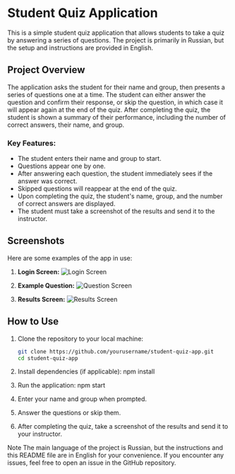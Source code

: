 # Student Quiz Application

This is a simple student quiz application that allows students to take a quiz by answering a series of questions. The project is primarily in Russian, but the setup and instructions are provided in English.

## Project Overview

The application asks the student for their name and group, then presents a series of questions one at a time. The student can either answer the question and confirm their response, or skip the question, in which case it will appear again at the end of the quiz. After completing the quiz, the student is shown a summary of their performance, including the number of correct answers, their name, and group.

### Key Features:
- The student enters their name and group to start.
- Questions appear one by one.
- After answering each question, the student immediately sees if the answer was correct.
- Skipped questions will reappear at the end of the quiz.
- Upon completing the quiz, the student's name, group, and the number of correct answers are displayed.
- The student must take a screenshot of the results and send it to the instructor.

## Screenshots

Here are some examples of the app in use:

1. **Login Screen:**
   ![Login Screen](./screenshots/Registration.png)

2. **Example Question:**
   ![Question Screen](./screenshots/Question.png)

3. **Results Screen:**
   ![Results Screen](./screenshots/Result.png)

## How to Use

1. Clone the repository to your local machine:
   ```bash
   git clone https://github.com/yourusername/student-quiz-app.git
   cd student-quiz-app

2. Install dependencies (if applicable):
npm install

3. Run the application:
npm start

4. Enter your name and group when prompted.

5. Answer the questions or skip them.

6. After completing the quiz, take a screenshot of the results and send it to your instructor.

Note
The main language of the project is Russian, but the instructions and this README file are in English for your convenience.
If you encounter any issues, feel free to open an issue in the GitHub repository.
